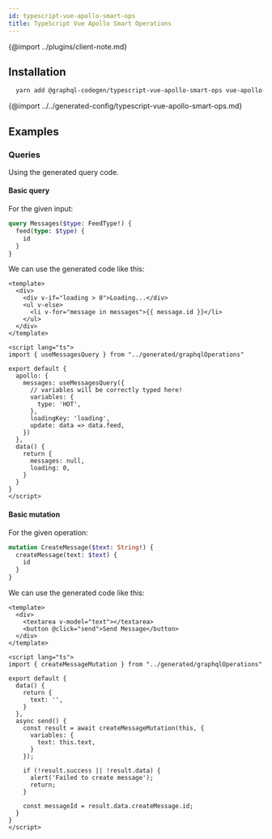 ```yaml
---
id: typescript-vue-apollo-smart-ops
title: TypeScript Vue Apollo Smart Operations
---
```


{@import ../plugins/client-note.md}

## Installation

```bash
  yarn add @graphql-codegen/typescript-vue-apollo-smart-ops vue-apollo-smart-ops
```

{@import ../../generated-config/typescript-vue-apollo-smart-ops.md}

## Examples

### Queries

Using the generated query code.

#### Basic query

For the given input:

```graphql
query Messages($type: FeedType!) {
  feed(type: $type) {
    id
  }
}
```

We can use the generated code like this:

```vue
<template>
  <div>
    <div v-if="loading > 0">Loading...</div>
    <ul v-else>
      <li v-for="message in messages">{{ message.id }}</li>
    </ul>
  </div>
</template>

<script lang="ts">
import { useMessagesQuery } from "../generated/graphqlOperations"

export default {
  apollo: {
    messages: useMessagesQuery({
      // variables will be correctly typed here!
      variables: {
        type: 'HOT',
      },
      loadingKey: 'loading',
      update: data => data.feed,
    })
  },
  data() {
    return {
      messages: null,
      loading: 0,
    }
  }
}
</script>
```

#### Basic mutation

For the given operation:

```graphql
mutation CreateMessage($text: String!) {
  createMessage(text: $text) {
    id
  }
}
```

We can use the generated code like this:

```vue
<template>
  <div>
    <textarea v-model="text"></textarea>
    <button @click="send">Send Message</button>
  </div>
</template>

<script lang="ts">
import { createMessageMutation } from "../generated/graphqlOperations"

export default {
  data() {
    return {
      text: '',
    }
  },
  async send() {
    const result = await createMessageMutation(this, {
      variables: {
        text: this.text,
      }
    });
    
    if (!result.success || !result.data) {
      alert('Failed to create message');
      return;
    }
    
    const messageId = result.data.createMessage.id;
  }
}
</script>
```
